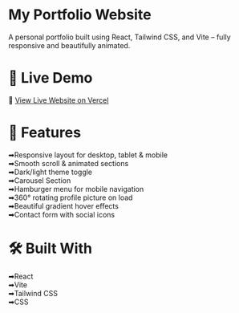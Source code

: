 # My Portfolio Website

A personal portfolio built using React, Tailwind CSS, and Vite – fully responsive and beautifully animated.

# 🔗 Live Demo
🚀 [View Live Website on Vercel](https://react-project-tau-khaki-31.vercel.app/)

# 📁 Features

➡Responsive layout for desktop, tablet & mobile  
➡Smooth scroll & animated sections  
➡Dark/light theme toggle  
➡Carousel Section  
➡Hamburger menu for mobile navigation  
➡360° rotating profile picture on load  
➡Beautiful gradient hover effects  
➡Contact form with social icons  

# 🛠 Built With

➡React  
➡Vite  
➡Tailwind CSS  
➡CSS  